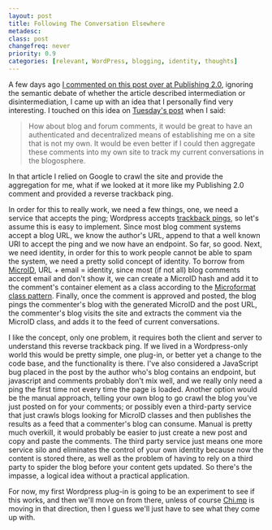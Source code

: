 ```yaml
---
layout: post
title: Following The Conversation Elsewhere
metadesc: 
class: post
changefreq: never
priority: 0.9
categories: [relevant, WordPress, blogging, identity, thoughts]
---
```

A few days ago [I commented on this post over at Publishing 2.0](http://publishing2.com/2008/04/12/forget-disintermediation-focus-on-open-data-exchange/#comment-403019), 
ignoring the semantic debate of whether the article described intermediation or disintermediation, I came up with 
an idea that I personally find very interesting.  I touched on this idea on 
[Tuesday's post](/2008/04/online-identity-and-the-social-graph.html) when I said:

> How about blog and forum comments, it would be great to have an authenticated and decentralized means of 
> establishing me on a site that is not my own. It would be even better if I could then aggregate these comments 
> into my own site to track my current conversations in the blogosphere.

In that article I relied on Google to crawl the site and provide the aggregation for me, what if we looked at it 
more like my Publishing 2.0 comment and provided a reverse trackback ping.

In order for this to really work, we need a few things, one, we need a service that accepts the ping; Wordpress accepts 
[trackback pings](http://en.wikipedia.org/wiki/Trackback), so let's assume this is easy to implement. 
Since most blog comment systems accept a blog URL, we know the author's URL, append to that a well known 
URI to accept the ping and we now have an endpoint.  So far, so good.  Next, we need identity, 
in order for this to work people cannot be able to spam the system, we need a pretty solid concept of identity.  To borrow 
from [MicroID](http://microid.org/), URL + email = identity, since most (if not all) 
blog comments accept email and don't show it, we can create a MicroID hash and add it to the comment's container element 
as a class according to the [Microformat class pattern](http://microformats.org/wiki/class-design-pattern). 
Finally, once the comment is approved and posted, the blog pings the commenter's blog with the generated MicroID and the 
post URL, the commenter's blog visits the site and extracts the comment via the MicroID class, 
and adds it to the feed of current conversations.

I like the concept, only one problem, it requires both the client and server to understand this reverse trackback ping. 
If we lived in a Wordpress-only world this would be pretty simple, one plug-in, or better yet a change to the code base, 
and the functionality is there.  I've also considered a JavaScript bug placed in the post by the author who's blog contains 
an endpoint, but javascript and comments probably don't mix well, and we really only need a ping the first time not every 
time the page is loaded.  Another option would be the manual approach, telling your own blog to go crawl the blog you've 
just posted on for your comments; or possibly even a third-party service that just crawls blogs looking for MicroID classes 
and then publishes the results as a feed that a commenter's blog can consume.  Manual is pretty much overkill, it would probably 
be easier to just create a new post and copy and paste the comments.  The third party service just means one more service silo 
and eliminates the control of your own identity because now the content is stored there, as well as the problem of having to 
rely on a third party to spider the blog before your content gets updated.  So there's the impasse, a logical idea without a 
practical application.

For now, my first Wordpress plug-in is going to be an experiment to see if this works, and then we'll move on from there, 
unless of course [Chi.mp](http://chi.mp/) is moving in that direction, then I guess we'll just have to see what 
they come up with.

